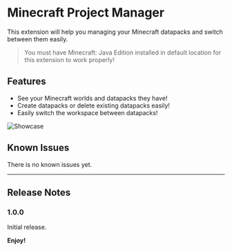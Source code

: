 # Minecraft Project Manager

This extension will help you managing your Minecraft datapacks and switch between them easily.

> You must have Minecraft: Java Edition installed in default location for this extension to work properly!

## Features

* See your Minecraft worlds and datapacks they have!
* Create datapacks or delete existing datapacks easily!
* Easily switch the workspace between datapacks!

![Showcase](/images/showcase.gif)

## Known Issues

There is no known issues yet.

---

## Release Notes

### 1.0.0

Initial release.

**Enjoy!**